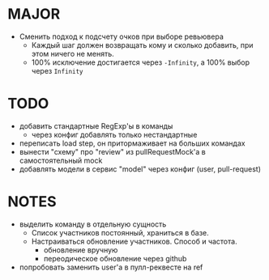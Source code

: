 # MAJOR
* Сменить подход к подсчету очков при выборе ревьювера
  * Каждый шаг должен возвращать кому и сколько добавить, при этом ничего не менять.
  * 100% исключение достигается через `-Infinity`, а 100% выбор через `Infinity`

# TODO
* добавить стандартные RegExp'ы в команды
  * через конфиг добавлять только нестандартные
* переписать load step, он притормаживает на больших командах
* вынести "схему" про "review" из pullRequestMock'a в самостоятельный mock
* добавлять модели в сервис "model" через конфиг (user, pull-request)

# NOTES
* выделить команду в отдельную сущность
  - Список участников постоянный, храниться в базе.
  - Настраиваться  обновление участников. Способ и частота.
    * обновление вручную
    * переодическое обновление через github
* попробовать заменить user'a в пулл-реквесте на ref

